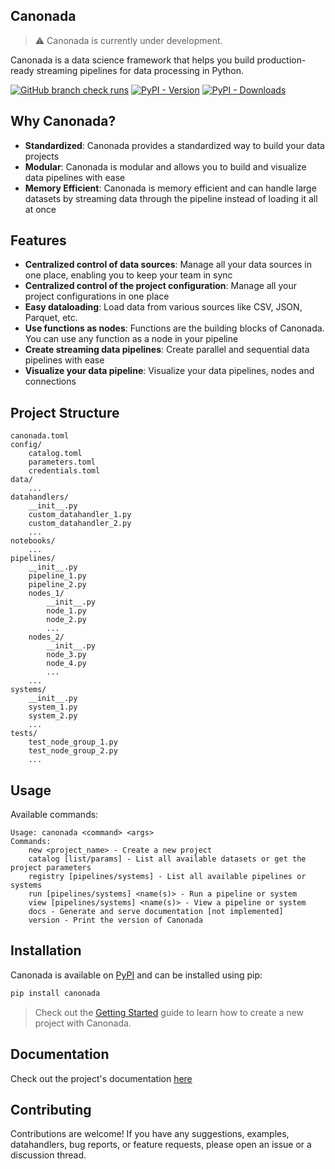 ## Canonada
> ⚠️ Canonada is currently under development. 

Canonada is a data science framework that helps you build production-ready streaming pipelines for data processing in Python.

[![GitHub branch check runs](https://img.shields.io/github/check-runs/rlado/canonada/master)](https://github.com/RLado/Canonada)
[![PyPI - Version](https://img.shields.io/pypi/v/canonada)](https://pypi.org/project/canonada/)
[![PyPI - Downloads](https://img.shields.io/pypi/dm/canonada)](https://pypi.org/project/canonada/)

## Why Canonada?
- **Standardized**: Canonada provides a standardized way to build your data projects
- **Modular**: Canonada is modular and allows you to build and visualize data pipelines with ease
- **Memory Efficient**: Canonada is memory efficient and can handle large datasets by streaming data through the pipeline instead of loading it all at once

## Features
- **Centralized control of data sources**: Manage all your data sources in one place, enabling you to keep your team in sync
- **Centralized control of the project configuration**: Manage all your project configurations in one place
- **Easy dataloading**: Load data from various sources like CSV, JSON, Parquet, etc.
- **Use functions as nodes**: Functions are the building blocks of Canonada. You can use any function as a node in your pipeline
- **Create streaming data pipelines**: Create parallel and sequential data pipelines with ease
- **Visualize your data pipeline**: Visualize your data pipelines, nodes and connections

## Project Structure
```
canonada.toml
config/
    catalog.toml
    parameters.toml
    credentials.toml
data/
    ...
datahandlers/
    __init__.py
    custom_datahandler_1.py
    custom_datahandler_2.py
    ...
notebooks/
    ...
pipelines/
    __init__.py
    pipeline_1.py
    pipeline_2.py
    nodes_1/
        __init__.py
        node_1.py
        node_2.py
        ...
    nodes_2/
        __init__.py
        node_3.py
        node_4.py
        ...
    ...
systems/
    __init__.py
    system_1.py
    system_2.py
    ...
tests/
    test_node_group_1.py
    test_node_group_2.py
    ...
```

## Usage
Available commands:
```
Usage: canonada <command> <args>
Commands:
    new <project_name> - Create a new project
    catalog [list/params] - List all available datasets or get the project parameters
    registry [pipelines/systems] - List all available pipelines or systems
    run [pipelines/systems] <name(s)> - Run a pipeline or system
    view [pipelines/systems] <name(s)> - View a pipeline or system
    docs - Generate and serve documentation [not implemented]
    version - Print the version of Canonada
```

## Installation
Canonada is available on [PyPI](https://pypi.org/project/canonada/) and can be installed using pip:
```bash
pip install canonada
```

> Check out the [Getting Started](https://github.com/RLado/Canonada/wiki/GettingStarted) guide to learn how to create a new project with Canonada.

## Documentation
Check out the project's documentation [here](https://github.com/RLado/Canonada/wiki)

## Contributing
Contributions are welcome! If you have any suggestions, examples, datahandlers, bug reports, or feature requests, please open an issue or a discussion thread.
